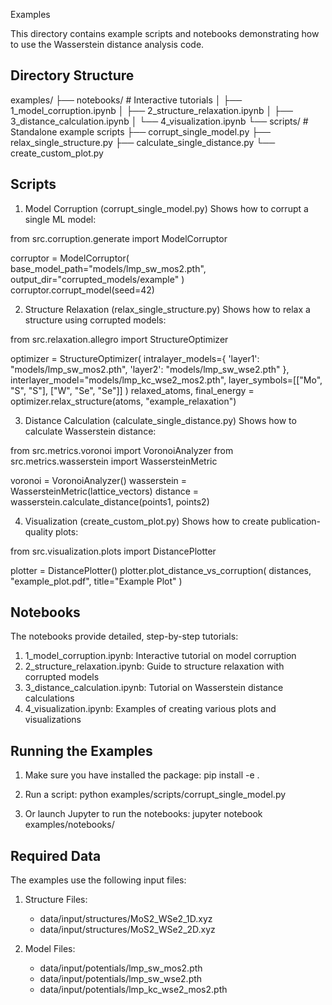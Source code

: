 Examples

This directory contains example scripts and notebooks demonstrating how to use the Wasserstein distance analysis code.

Directory Structure
------------------
examples/
├── notebooks/              # Interactive tutorials
│   ├── 1_model_corruption.ipynb
│   ├── 2_structure_relaxation.ipynb
│   ├── 3_distance_calculation.ipynb
│   └── 4_visualization.ipynb
└── scripts/               # Standalone example scripts
    ├── corrupt_single_model.py
    ├── relax_single_structure.py
    ├── calculate_single_distance.py
    └── create_custom_plot.py

Scripts
-------
1. Model Corruption (corrupt_single_model.py)
Shows how to corrupt a single ML model:

from src.corruption.generate import ModelCorruptor

corruptor = ModelCorruptor(
    base_model_path="models/lmp_sw_mos2.pth",
    output_dir="corrupted_models/example"
)
corruptor.corrupt_model(seed=42)

2. Structure Relaxation (relax_single_structure.py)
Shows how to relax a structure using corrupted models:

from src.relaxation.allegro import StructureOptimizer

optimizer = StructureOptimizer(
    intralayer_models={
        'layer1': "models/lmp_sw_mos2.pth",
        'layer2': "models/lmp_sw_wse2.pth"
    },
    interlayer_model="models/lmp_kc_wse2_mos2.pth",
    layer_symbols=[["Mo", "S", "S"], ["W", "Se", "Se"]]
)
relaxed_atoms, final_energy = optimizer.relax_structure(atoms, "example_relaxation")

3. Distance Calculation (calculate_single_distance.py)
Shows how to calculate Wasserstein distance:

from src.metrics.voronoi import VoronoiAnalyzer
from src.metrics.wasserstein import WassersteinMetric

voronoi = VoronoiAnalyzer()
wasserstein = WassersteinMetric(lattice_vectors)
distance = wasserstein.calculate_distance(points1, points2)

4. Visualization (create_custom_plot.py)
Shows how to create publication-quality plots:

from src.visualization.plots import DistancePlotter

plotter = DistancePlotter()
plotter.plot_distance_vs_corruption(
    distances,
    "example_plot.pdf",
    title="Example Plot"
)

Notebooks
---------
The notebooks provide detailed, step-by-step tutorials:

1. 1_model_corruption.ipynb: Interactive tutorial on model corruption
2. 2_structure_relaxation.ipynb: Guide to structure relaxation with corrupted models
3. 3_distance_calculation.ipynb: Tutorial on Wasserstein distance calculations
4. 4_visualization.ipynb: Examples of creating various plots and visualizations

Running the Examples
------------------
1. Make sure you have installed the package:
   pip install -e .

2. Run a script:
   python examples/scripts/corrupt_single_model.py

3. Or launch Jupyter to run the notebooks:
   jupyter notebook examples/notebooks/

Required Data
------------
The examples use the following input files:

1. Structure Files:
   - data/input/structures/MoS2_WSe2_1D.xyz
   - data/input/structures/MoS2_WSe2_2D.xyz

2. Model Files:
   - data/input/potentials/lmp_sw_mos2.pth
   - data/input/potentials/lmp_sw_wse2.pth
   - data/input/potentials/lmp_kc_wse2_mos2.pth